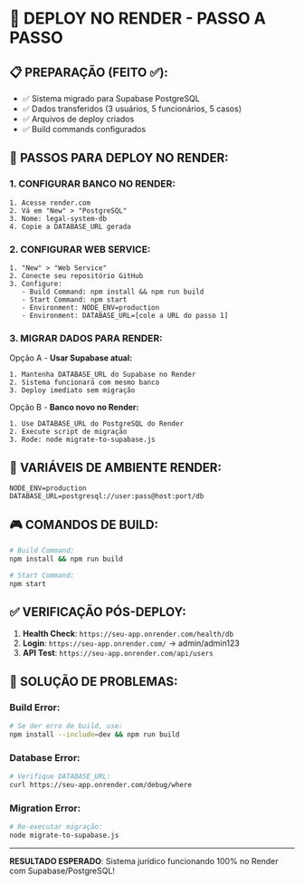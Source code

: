 # 🚀 DEPLOY NO RENDER - PASSO A PASSO

## 📋 PREPARAÇÃO (FEITO ✅):
- ✅ Sistema migrado para Supabase PostgreSQL
- ✅ Dados transferidos (3 usuários, 5 funcionários, 5 casos)
- ✅ Arquivos de deploy criados
- ✅ Build commands configurados

## 🎯 PASSOS PARA DEPLOY NO RENDER:

### **1. CONFIGURAR BANCO NO RENDER:**
```
1. Acesse render.com
2. Vá em "New" > "PostgreSQL"
3. Nome: legal-system-db
4. Copie a DATABASE_URL gerada
```

### **2. CONFIGURAR WEB SERVICE:**
```
1. "New" > "Web Service"
2. Conecte seu repositório GitHub
3. Configure:
   - Build Command: npm install && npm run build
   - Start Command: npm start
   - Environment: NODE_ENV=production
   - Environment: DATABASE_URL=[cole a URL do passo 1]
```

### **3. MIGRAR DADOS PARA RENDER:**
Opção A - **Usar Supabase atual:**
```
1. Mantenha DATABASE_URL do Supabase no Render
2. Sistema funcionará com mesmo banco
3. Deploy imediato sem migração
```

Opção B - **Banco novo no Render:**
```
1. Use DATABASE_URL do PostgreSQL do Render
2. Execute script de migração
3. Rode: node migrate-to-supabase.js
```

## 🔧 VARIÁVEIS DE AMBIENTE RENDER:
```
NODE_ENV=production
DATABASE_URL=postgresql://user:pass@host:port/db
```

## 🎮 COMANDOS DE BUILD:
```bash
# Build Command:
npm install && npm run build

# Start Command:
npm start
```

## ✅ VERIFICAÇÃO PÓS-DEPLOY:
1. **Health Check**: `https://seu-app.onrender.com/health/db`
2. **Login**: `https://seu-app.onrender.com/` → admin/admin123
3. **API Test**: `https://seu-app.onrender.com/api/users`

## 🚨 SOLUÇÃO DE PROBLEMAS:

### **Build Error:**
```bash
# Se der erro de build, use:
npm install --include=dev && npm run build
```

### **Database Error:**
```bash
# Verifique DATABASE_URL:
curl https://seu-app.onrender.com/debug/where
```

### **Migration Error:**
```bash
# Re-executar migração:
node migrate-to-supabase.js
```

---

**RESULTADO ESPERADO**: Sistema jurídico funcionando 100% no Render com Supabase/PostgreSQL!